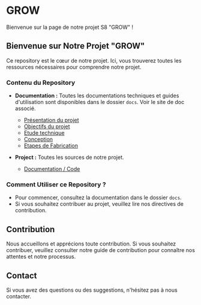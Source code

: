 # GROW 

Bienvenue sur la page de notre projet S8 "GROW" ! 

## Bienvenue sur Notre Projet "GROW"

Ce repository est le cœur de notre projet. Ici, vous trouverez toutes les ressources nécessaires pour comprendre notre projet.

### Contenu du Repository

- **Documentation :** Toutes les documentations techniques et guides d'utilisation sont disponibles dans le dossier `docs`. Voir le site de doc associé.
  - [Présentation du projet](docs/index.md)
  - [Objectifs du projet](docs/objectifs.md)
  - [Etude technique](docs/etudes.md)
  - [Conception](docs/conception.md)
  - [Etapes de Fabrication](docs/etapes/etapes.md)
    
- **Project :** Toutes les sources de notre projet.
  - [Documentation / Code](project)

### Comment Utiliser ce Repository ?

- Pour commencer, consultez la documentation dans le dossier `docs`.
- Si vous souhaitez contribuer au projet, veuillez lire nos directives de contribution.

## Contribution

Nous accueillons et apprécions toute contribution. Si vous souhaitez contribuer, veuillez consulter notre guide de contribution pour connaître nos attentes et notre processus.

## Contact

Si vous avez des questions ou des suggestions, n'hésitez pas à nous contacter.

